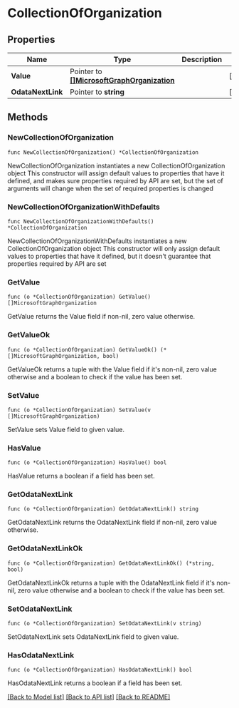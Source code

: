 # CollectionOfOrganization

## Properties

Name | Type | Description | Notes
------------ | ------------- | ------------- | -------------
**Value** | Pointer to [**[]MicrosoftGraphOrganization**](MicrosoftGraphOrganization.md) |  | [optional] 
**OdataNextLink** | Pointer to **string** |  | [optional] 

## Methods

### NewCollectionOfOrganization

`func NewCollectionOfOrganization() *CollectionOfOrganization`

NewCollectionOfOrganization instantiates a new CollectionOfOrganization object
This constructor will assign default values to properties that have it defined,
and makes sure properties required by API are set, but the set of arguments
will change when the set of required properties is changed

### NewCollectionOfOrganizationWithDefaults

`func NewCollectionOfOrganizationWithDefaults() *CollectionOfOrganization`

NewCollectionOfOrganizationWithDefaults instantiates a new CollectionOfOrganization object
This constructor will only assign default values to properties that have it defined,
but it doesn't guarantee that properties required by API are set

### GetValue

`func (o *CollectionOfOrganization) GetValue() []MicrosoftGraphOrganization`

GetValue returns the Value field if non-nil, zero value otherwise.

### GetValueOk

`func (o *CollectionOfOrganization) GetValueOk() (*[]MicrosoftGraphOrganization, bool)`

GetValueOk returns a tuple with the Value field if it's non-nil, zero value otherwise
and a boolean to check if the value has been set.

### SetValue

`func (o *CollectionOfOrganization) SetValue(v []MicrosoftGraphOrganization)`

SetValue sets Value field to given value.

### HasValue

`func (o *CollectionOfOrganization) HasValue() bool`

HasValue returns a boolean if a field has been set.

### GetOdataNextLink

`func (o *CollectionOfOrganization) GetOdataNextLink() string`

GetOdataNextLink returns the OdataNextLink field if non-nil, zero value otherwise.

### GetOdataNextLinkOk

`func (o *CollectionOfOrganization) GetOdataNextLinkOk() (*string, bool)`

GetOdataNextLinkOk returns a tuple with the OdataNextLink field if it's non-nil, zero value otherwise
and a boolean to check if the value has been set.

### SetOdataNextLink

`func (o *CollectionOfOrganization) SetOdataNextLink(v string)`

SetOdataNextLink sets OdataNextLink field to given value.

### HasOdataNextLink

`func (o *CollectionOfOrganization) HasOdataNextLink() bool`

HasOdataNextLink returns a boolean if a field has been set.


[[Back to Model list]](../README.md#documentation-for-models) [[Back to API list]](../README.md#documentation-for-api-endpoints) [[Back to README]](../README.md)


